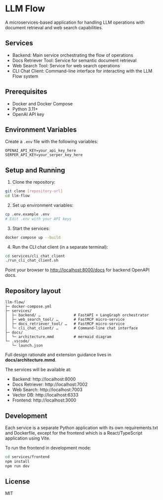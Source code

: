 # LLM Flow

A microservices-based application for handling LLM operations with document retrieval and web search capabilities.

## Services

- Backend: Main service orchestrating the flow of operations
- Docs Retriever Tool: Service for semantic document retrieval
- Web Search Tool: Service for web search operations
- CLI Chat Client: Command-line interface for interacting with the LLM Flow system

## Prerequisites

- Docker and Docker Compose
- Python 3.11+
- OpenAI API key

## Environment Variables

Create a `.env` file with the following variables:

```
OPENAI_API_KEY=your_api_key_here
SERPER_API_KEY=your_serper_key_here
```

## Setup and Running

1. Clone the repository:
```bash
git clone [repository-url]
cd llm-flow
```

2. Set up environment variables:
```bash
cp .env.example .env
# Edit .env with your API keys
```

3. Start the services:
```bash
docker compose up --build
```

4. Run the CLI chat client (in a separate terminal):
```bash
cd services/cli_chat_client
./run_cli_chat_client.sh
```

Point your browser to <http://localhost:8000/docs> for backend OpenAPI docs.

## Repository layout
```text
llm-flow/
├─ docker-compose.yml
├─ services/
│  ├─ backend/ …               # FastAPI + LangGraph orchestrator
│  ├─ web_search_tool/ …       # FastMCP micro‑service
│  ├─ docs_retriever_tool/ …   # FastMCP micro‑service
│  └─ cli_chat_client/ …       # Command-line chat interface
├─ docs/
│  └─ architecture.mmd         # mermaid diagram
└─ .vscode/
   └─ launch.json
```

Full design rationale and extension guidance lives in **docs/architecture.mmd**.

The services will be available at:
- Backend: http://localhost:8000
- Docs Retriever: http://localhost:7002
- Web Search: http://localhost:7003
- Vector DB: http://localhost:6333
- Frontend: http://localhost:3000

## Development

Each service is a separate Python application with its own requirements.txt and Dockerfile, except for the frontend which is a React/TypeScript application using Vite.

To run the frontend in development mode:
```bash
cd services/frontend
npm install
npm run dev
```

## License

MIT

